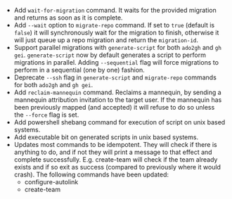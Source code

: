 - Add `wait-for-migration` command. It waits for the provided migration and returns as soon as it is complete.
- Add `--wait` option to `migrate-repo` command. If set to `true` (default is `false`) it will synchronously wait for the migration to finish, otherwise it will just queue up a repo migration and return the `migration-id`.
- Support parallel migrations with `generate-script` for both `ado2gh` and `gh gei`. `generate-script` now by default generates a script to perform migrations in parallel. Adding `--sequential` flag will force migrations to perform in a sequential (one by one) fashion.
- Deprecate `--ssh` flag in `generate-script` and `migrate-repo` commands for both `ado2gh` and `gh gei`.
- Add `reclaim-mannequin` command. Reclaims a mannequin, by sending a mannequin attribution invitation to the target user. If the mannequin has been previously mapped (and accepted) it will refuse to do so unless the `--force` flag is set.
- Add powershell shebang command for execution of script on unix based systems.
- Add executable bit on generated scripts in unix based systems.
- Updates most commands to be idempotent. They will check if there is anything to do, and if not they will print a message to that effect and complete successfully. E.g. create-team will check if the team already exists and if so exit as success (compared to previously where it would crash). The following commands have been updated:
  - configure-autolink
  - create-team
